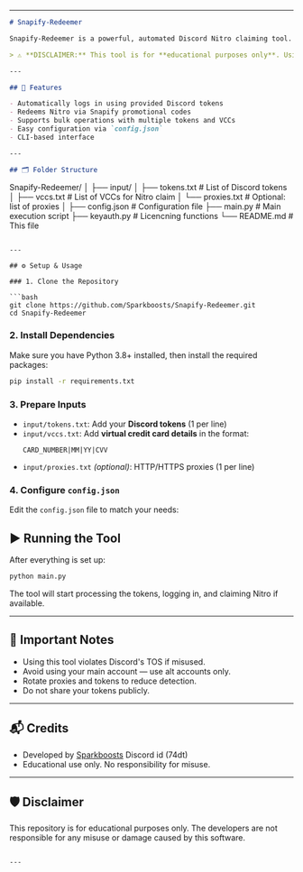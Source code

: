 
---

```markdown
# Snapify-Redeemer

Snapify-Redeemer is a powerful, automated Discord Nitro claiming tool. It uses Discord tokens to log into accounts, claim Nitro promotions using virtual credit card (VCC) details, and automatically redeem rewards such as Discord Nitro from promotions like the Snapify campaign.

> ⚠️ **DISCLAIMER:** This tool is for **educational purposes only**. Using auto-claim tools on Discord accounts you do not own or have permission to use is against Discord's Terms of Service. The use of this software may result in account termination.

---

## 🧠 Features

- Automatically logs in using provided Discord tokens
- Redeems Nitro via Snapify promotional codes
- Supports bulk operations with multiple tokens and VCCs
- Easy configuration via `config.json`
- CLI-based interface

---

## 🗂️ Folder Structure

```
Snapify-Redeemer/
│
├── input/
│   ├── tokens.txt         # List of Discord tokens
│   ├── vccs.txt           # List of VCCs for Nitro claim
│   └── proxies.txt        # Optional: list of proxies
│
├── config.json            # Configuration file
├── main.py                # Main execution script
├── keyauth.py             # Licencning functions
└── README.md              # This file
```

---

## ⚙️ Setup & Usage

### 1. Clone the Repository

```bash
git clone https://github.com/Sparkboosts/Snapify-Redeemer.git
cd Snapify-Redeemer
```

### 2. Install Dependencies

Make sure you have Python 3.8+ installed, then install the required packages:

```bash
pip install -r requirements.txt
```

### 3. Prepare Inputs

- `input/tokens.txt`: Add your **Discord tokens** (1 per line)
- `input/vccs.txt`: Add **virtual credit card details** in the format:
  ```
  CARD_NUMBER|MM|YY|CVV
  ```
- `input/proxies.txt` *(optional)*: HTTP/HTTPS proxies (1 per line)

### 4. Configure `config.json`

Edit the `config.json` file to match your needs:



## ▶️ Running the Tool

After everything is set up:

```bash
python main.py
```

The tool will start processing the tokens, logging in, and claiming Nitro if available.

---

## 🛑 Important Notes

- Using this tool violates Discord's TOS if misused.
- Avoid using your main account — use alt accounts only.
- Rotate proxies and tokens to reduce detection.
- Do not share your tokens publicly.

---

## 📬 Credits

- Developed by [Sparkboosts](https://github.com/Sparkboosts) Discord id (74dt)
- Educational use only. No responsibility for misuse.

---

## 🛡️ Disclaimer

This repository is for educational purposes only. The developers are not responsible for any misuse or damage caused by this software.

```

---
